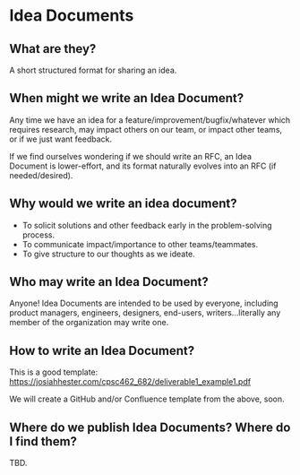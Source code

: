 # Idea Documents

## What are they?

A short structured format for sharing an idea. 

## When might we write an Idea Document?

Any time we have an idea for a feature/improvement/bugfix/whatever which requires research, may impact others on our team, or impact other teams, or if we just want feedback.

If we find ourselves wondering if we should write an RFC, an Idea Document is lower-effort, and its format naturally evolves into an RFC (if needed/desired).

## Why would we write an idea document?

- To solicit solutions and other feedback early in the problem-solving process.
- To communicate impact/importance to other teams/teammates.
- To give structure to our thoughts as we ideate.

## Who may write an Idea Document?

Anyone! Idea Documents are intended to be used by everyone, including product managers, engineers, designers, end-users, writers…literally any member of the organization may write one.

## How to write an Idea Document?

This is a good template: https://josiahhester.com/cpsc462_682/deliverable1_example1.pdf

We will create a GitHub and/or Confluence template from the above, soon.

## Where do we publish Idea Documents? Where do I find them?

TBD.
<!--stackedit_data:
eyJoaXN0b3J5IjpbLTE1NTk4MjczMTQsMTI0OTUwMDk0NiwtMT
YwMDY1Njg3N119
-->